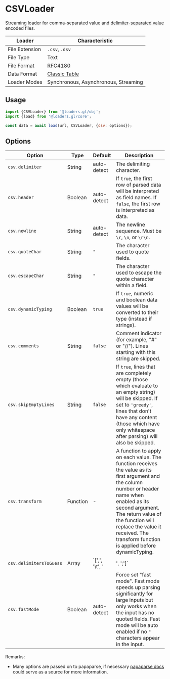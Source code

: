 # CSVLoader

Streaming loader for comma-separated value and [delimiter-separated value](https://en.wikipedia.org/wiki/Delimiter-separated_values) encoded files.

| Loader         | Characteristic                                       |
| -------------- | ---------------------------------------------------- |
| File Extension | `.csv`, `.dsv`                                       |
| File Type      | Text                                                 |
| File Format    | [RFC4180](https://tools.ietf.org/html/rfc4180)       |
| Data Format    | [Classic Table](/docs/specifications/category-table) |
| Loader Modes   | Synchronous, Asynchronous, Streaming                 |

## Usage

```js
import {CSVLoader} from '@loaders.gl/obj';
import {load} from '@loaders.gl/core';

const data = await load(url, CSVLoader, {csv: options});
```

## Options

| Option                  | Type     | Default                 | Description                                                                                                                                                                                                                                                                                     |
| ----------------------- | -------- | ----------------------- | ----------------------------------------------------------------------------------------------------------------------------------------------------------------------------------------------------------------------------------------------------------------------------------------------- |
| `csv.delimiter`         | String   | auto-detect             | The delimiting character.                                                                                                                                                                                                                                                                       |
| `csv.header`            | Boolean  | auto-detect             | If `true`, the first row of parsed data will be interpreted as field names. If `false`, the first row is interpreted as data.                                                                                                                                                                   |
| `csv.newline`           | String   | auto-detect             | The newline sequence. Must be `\r`, `\n`, or `\r\n`.                                                                                                                                                                                                                                            |
| `csv.quoteChar`         | String   | `"`                     | The character used to quote fields.                                                                                                                                                                                                                                                             |
| `csv.escapeChar`        | String   | `"`                     | The character used to escape the quote character within a field.                                                                                                                                                                                                                                |
| `csv.dynamicTyping`     | Boolean  | `true`                  | If `true`, numeric and boolean data values will be converted to their type (instead if strings).                                                                                                                                                                                                |
| `csv.comments`          | String   | `false`                 | Comment indicator (for example, "#" or "//"). Lines starting with this string are skipped.                                                                                                                                                                                                      |
| `csv.skipEmptyLines`    | String   | `false`                 | If `true`, lines that are completely empty (those which evaluate to an empty string) will be skipped. If set to `'greedy'`, lines that don't have any content (those which have only whitespace after parsing) will also be skipped.                                                            |
| `csv.transform`         | Function | -                       | A function to apply on each value. The function receives the value as its first argument and the column number or header name when enabled as its second argument. The return value of the function will replace the value it received. The transform function is applied before dynamicTyping. |
| `csv.delimitersToGuess` | Array    | `[',', '\t', '|', ';']` | An array of delimiters to guess from if the `delimiter` option is not set.                                                                                                                                                                                                                      |
| `csv.fastMode`          | Boolean  | auto-detect             | Force set "fast mode". Fast mode speeds up parsing significantly for large inputs but only works when the input has no quoted fields. Fast mode will be auto enabled if no `"` characters appear in the input.                                                                                  |

Remarks:

- Many options are passed on to papaparse, if necessary [papaparse docs](https://www.papaparse.com/docs#config) could serve as a source for more information.
